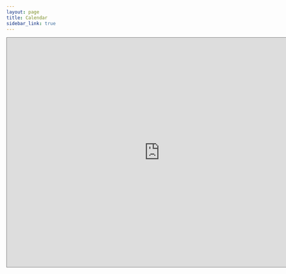 ```yaml
---
layout: page
title: Calendar
sidebar_link: true
---
```


<iframe src="https://calendar.google.com/calendar/embed?height=600&wkst=1&ctz=Europe%2FBerlin&showPrint=0&title=SPAAM%20Community%20Calendar&src=c3BhYW0uY29tbXVuaXR5QGdtYWlsLmNvbQ&color=%23039BE5" style="border:solid 1px #777" width="800" height="600" frameborder="0" scrolling="no"></iframe>